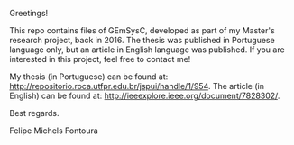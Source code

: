 Greetings!

This repo contains files of GEmSysC, developed as part of my Master's research project, back in 2016. The thesis was published in Portuguese language only, but an article in English language was published. If you are interested in this project, feel free to contact me!

My thesis (in Portuguese) can be found at: <http://repositorio.roca.utfpr.edu.br/jspui/handle/1/954>.
The article (in English) can be found at: <http://ieeexplore.ieee.org/document/7828302/>.

Best regards.

Felipe Michels Fontoura

